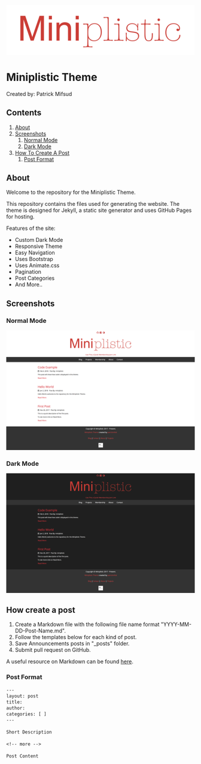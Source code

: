 ![Logo](https://github.com/patrickmfsd/Miniplistic/blob/master/images/site-logo.png "Miniplistic Logo")

# Miniplistic Theme 

Created by: Patrick Mifsud

## Contents
1. [About](#about)
2. [Screenshots](#screenshots)
	1. [Normal Mode](#normal-mode)
	2. [Dark Mode](#dark-mode)
3. [How To Create A Post](#how-create-a-post)
	1. [Post Format](#post-format)

## About

Welcome to the repository for the Miniplistic Theme.

This repository contains the files used for generating the website. The theme is designed for Jekyll, a static site generator and uses GitHub Pages for hosting. 

Features of the site:

- Custom Dark Mode
- Responsive Theme
- Easy Navigation
- Uses Bootstrap 
- Uses Animate.css
- Pagination
- Post Categories 
- And More..

## Screenshots

### Normal Mode
![Normal Mode](https://github.com/patrickmfsd/Miniplistic/blob/master/screenshots/LightMode.png)


### Dark Mode
![Dark Mode](https://github.com/patrickmfsd/Miniplistic/blob/master/screenshots/DarkMode.png)

## How create a post 

1. Create a Markdown file with the following file name format "YYYY-MM-DD-Post-Name.md". 
2. Follow the templates below for each kind of post. 
3. Save Announcements posts in "\_posts" folder.
4. Submit pull request on GitHub.

A useful resource on Markdown can be found [here](https://daringfireball.net/projects/markdown/).


### Post Format

	---
	layout: post
	title: 
	author: 
	categories: [ ]
	---

	Short Description

	<!-- more -->

	Post Content
	
